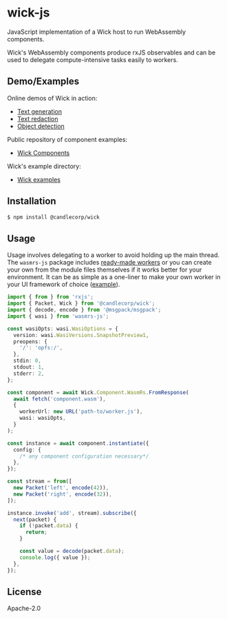 # wick-js

JavaScript implementation of a Wick host to run WebAssembly components.

Wick's WebAssembly components produce rxJS observables and can be used to delegate compute-intensive tasks easily to workers.

## Demo/Examples

Online demos of Wick in action:

- [Text generation](https://wasm.candle.dev/llama2)
- [Text redaction](https://wasm.candle.dev/redact)
- [Object detection](https://wasm.candle.dev/yolo)

Public repository of component examples:

- [Wick Components](https://github.com/candlecorp/wick-components/tree/main/components)

Wick's example directory:

- [Wick examples](https://github.com/candlecorp/wick/tree/main/examples)


## Installation

```bash
$ npm install @candlecorp/wick
```

## Usage 

Usage involves delegating to a worker to avoid holding up the main thread. The `wasmrs-js` package includes [ready-made workers](https://unpkg.com/browse/wasmrs-js@0.2.4/dist/) 
or you can create your own from the module files themselves if it works better for your environment. It can be as simple as a one-liner to make your own worker in your UI framework of choice ([example](https://github.com/candlecorp/build-once-run-anywhere/blob/main/ui/src/lib/component-worker.js)).

```ts
import { from } from 'rxjs';
import { Packet, Wick } from '@candlecorp/wick';
import { decode, encode } from '@msgpack/msgpack';
import { wasi } from 'wasmrs-js';

const wasiOpts: wasi.WasiOptions = {
  version: wasi.WasiVersions.SnapshotPreview1,
  preopens: {
    '/': 'opfs:/',
  },
  stdin: 0,
  stdout: 1,
  stderr: 2,
};

const component = await Wick.Component.WasmRs.FromResponse(
  await fetch('component.wasm'),
  {
    workerUrl: new URL('path-to/worker.js'),
    wasi: wasiOpts,
  }
);

const instance = await component.instantiate({
  config: {
    /* any component configuration necessary*/
  },
});

const stream = from([
  new Packet('left', encode(42)),
  new Packet('right', encode(32)),
]);

instance.invoke('add', stream).subscribe({
  next(packet) {
    if (!packet.data) {
      return;
    }

    const value = decode(packet.data);
    console.log({ value });
  },
});
```

## License

Apache-2.0

